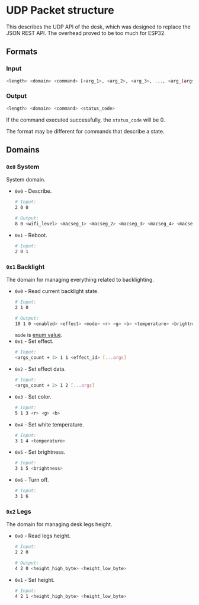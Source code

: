 # UDP Packet structure

This describes the UDP API of the desk, which was designed to replace the JSON REST API. The overhead proved to be too much for ESP32.

## Formats

### Input
```sh
<length> <domain> <command> [<arg_1>, <arg_2>, <arg_3>, ..., <arg_(args_length)>]
```

### Output

```sh
<length> <domain> <command> <status_code>
```

If the command executed successfully, the `status_code` will be 0.


The format may be different for commands that describe a state.

## Domains

### `0x0` System

System domain.

* `0x0` - Describe.
  ```sh
  # Input:
  2 0 0

  # Output:
  8 0 <wifi_level> <macseg_1> <macseg_2> <macseg_3> <macseg_4> <macseg_5> <macseg_6>
  ```
* `0x1` - Reboot.
  ```sh
  # Input:
  2 0 1
  ```

### `0x1` Backlight

The domain for managing everything related to backlighting.

* `0x0` - Read current backlight state.
  ```sh
  # Input:
  2 1 0

  # Output:
  10 1 0 <enabled> <effect> <mode> <r> <g> <b> <temperature> <brightness>
  ```
  `mode` is [enum value](src/domains/Backlight/constants.h).
* `0x1` - Set effect.
  ```sh
  # Input:
  <args_count + 3> 1 1 <effect_id> [...args]
  ```
* `0x2` - Set effect data.
  ```sh
  # Input:
  <args_count + 2> 1 2 [...args]
  ```
* `0x3` - Set color.
  ```sh
  # Input:
  5 1 3 <r> <g> <b>
  ```
* `0x4` - Set white temperature.
  ```sh
  # Input:
  3 1 4 <temperature>
  ```
* `0x5` - Set brightness.
  ```sh
  # Input:
  3 1 5 <brightness>
  ```
* `0x6` - Turn off.
  ```sh
  # Input:
  3 1 6
  ```

### `0x2` Legs

The domain for managing desk legs height.
* `0x0` - Read legs height.
  ```sh
  # Input:
  2 2 0

  # Output:
  4 2 0 <height_high_byte> <height_low_byte>
  ```
* `0x1` - Set height.
  ```sh
  # Input:
  4 2 1 <height_high_byte> <height_low_byte>
  ```
